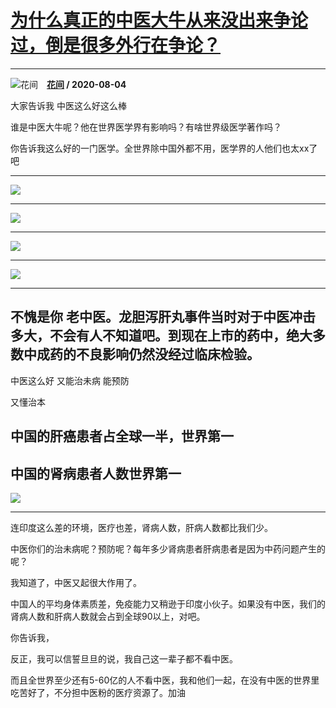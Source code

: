 # [为什么真正的中医大牛从来没出来争论过，倒是很多外行在争论？](https://www.zhihu.com/answer/1383822456)

----------------------------------------------------------------------------

![花间](https://pic1.zhimg.com/v2-cc689e9b7e3addc0721cf6e2c8f9a46f.jpg?source=1940ef5c "花间")&emsp;**[花间](https://www.zhihu.com/people/wang-shi-pian-pian) / 2020-08-04**

大家告诉我 中医这么好这么棒

谁是中医大牛呢？他在世界医学界有影响吗？有啥世界级医学著作吗？

你告诉我这么好的一门医学。全世界除中国外都不用，医学界的人他们也太xx了吧

***


![](https://pic1.zhimg.com/v2-683eaa4db704c125ac5a3e59b62fde20_r.jpg?source=1940ef5c)
***


![](https://pic3.zhimg.com/v2-f8b0a92cac0fc992966f3354c75a30e8_r.jpg?source=1940ef5c)
***


![](https://pic2.zhimg.com/v2-39fc04905cca795bb8ac45b8c237800a_r.jpg?source=1940ef5c)
***


![](https://pic1.zhimg.com/v2-0477503fa80e92f6f6ebb914e7b8cc19_r.jpg?source=1940ef5c)
***


## 不愧是你 老中医。龙胆泻肝丸事件当时对于中医冲击多大，不会有人不知道吧。到现在上市的药中，绝大多数中成药的不良影响仍然没经过临床检验。

中医这么好 又能治未病 能预防

又懂治本

## 中国的肝癌患者占全球一半，世界第一

## 中国的肾病患者人数世界第一



![](https://pic1.zhimg.com/v2-7e8c36c8c96dd49d6f862739c56d6986_r.jpg?source=1940ef5c)
***

连印度这么差的环境，医疗也差，肾病人数，肝病人数都比我们少。

中医你们的治未病呢？预防呢？每年多少肾病患者肝病患者是因为中药问题产生的呢？

我知道了，中医又起很大作用了。

中国人的平均身体素质差，免疫能力又稍逊于印度小伙子。如果没有中医，我们的肾病人数和肝病人数就会占到全球90以上，对吧。

你告诉我，

反正，我可以信誓旦旦的说，我自己这一辈子都不看中医。

而且全世界至少还有5-60亿的人不看中医，我和他们一起，在没有中医的世界里吃苦好了，不分担中医粉的医疗资源了。加油



